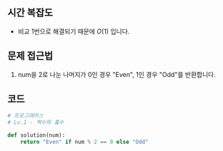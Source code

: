 ## 시간 복잡도
- 비교 1번으로 해결되기 때문에 $O(1)$ 입니다.


## 문제 접근법

1. num을 2로 나눈 나머지가 0인 경우 "Even", 1인 경우 "Odd"를 반환합니다.


## 코드

```Python
# 프로그래머스
# Lv.1 - 짝수와 홀수

def solution(num):
    return "Even" if num % 2 == 0 else "Odd"
```